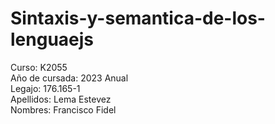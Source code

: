 # Sintaxis-y-semantica-de-los-lenguaejs
Curso: K2055 <br>
Año de cursada: 2023 Anual <br>
Legajo: 176.165-1 <br>
Apellidos: Lema Estevez <br>
Nombres: Francisco Fidel <br>